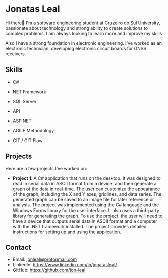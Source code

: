 # Jonatas Leal

Hi there👋  I'm a software engineering student at Cruzeiro do Sul University, passionate about technology and strong ability to create solutions to complex problems, I am always looking to learn more and improve my skills

Also I have a strong foundation in electronic engineering. I've worked as an electronic technician, developing electronic circuit boards for GNSS receivers. 

## Skills

- C#
- NET Framework
- SQL Server
- API
- ASP.NET

- AGILE Methodology
- GIT / GIT Flow

## Projects

Here are a few projects I've worked on:

- **Project 1**: A C# application that runs on the desktop. It was designed to read in serial data in ASCII format from a device, and then generate a graph of the data in real-time. The user can customize the appearance of the graph, including the X and Y axes, gridlines, and data series. The generated graph can be saved to an image file for later reference or analysis.
The project was implemented using the C# language and the Windows Forms library for the user interface. It also uses a third-party library for generating the graph.  To use the project, the user will need to have a device that outputs serial data in ASCII format and a computer with the .NET framework installed. The project      provides detailed instructions for setting up and using the application.

## Contact

- Email: jonleal@protonmail.com
- LinkedIn: https://www.linkedin.com/in/jonatasleal/
- GitHub: https://github.com/jon-leal
